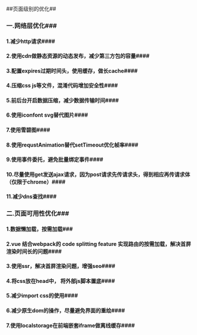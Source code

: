 ##页面级别的优化##

### 一.网络层优化###

#### 1.减少http请求####
#### 2.使用cdn做静态资源的动态发布，减少第三方包的容量####
#### 3.配置expires过期时间头，使用缓存，做长cache####
#### 4.压缩css js等文件，混淆代码增加安全性####
#### 5.前后台开启数据压缩，减少数据传输时间####
#### 6.使用iconfont svg替代图片####
#### 7.使用雪碧图####
#### 8.使用requstAnimation替代setTimeout优化帧率####
#### 9.使用事件委托，避免批量绑定事件####
#### 10.尽量使用get发送ajax请求，因为post请求先传请求头，得到相应再传请求体（仅限于chrome）####
#### 11.减少dns查找####


### 二.页面可用性优化###

#### 1.数据懒加载，按需加载###
#### 2.vue 结合webpack的 code splitting feature 实现路由的按需加载，解决首屏渲染时间长的问题####
#### 3.使用ssr，解决首屏渲染问题，增强seo####
#### 4.将css放在head中， 将外部js脚本置底####
#### 5.减少import css的使用####
#### 6.减少原生dom的操作，尽量避免界面的重绘####
#### 7.使用localstorage在前端嵌套iframe做离线缓存####
